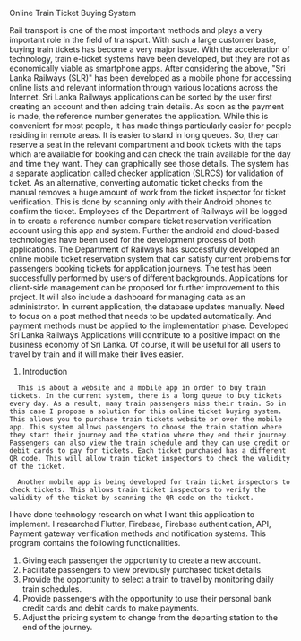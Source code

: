   Online Train Ticket Buying System
                                                         
                                                                                                             
   Rail transport is one of the most important methods and plays a very important role in the field of transport. With such a large customer base, buying train tickets has become a very major issue. With the acceleration of technology, train e-ticket systems have been developed, but they are not as economically viable as smartphone apps. After considering the above, "Sri Lanka Railways (SLR)" has been developed as a mobile phone for accessing online lists and relevant information through various locations across the Internet. Sri Lanka Railways applications can be sorted by the user first creating an account and then adding train details. As soon as the payment is made, the reference number generates the application. While this is convenient for most people, it has made things particularly easier for people residing in remote areas. It is easier to stand in long queues. So, they can reserve a seat in the relevant compartment and book tickets with the taps which are available for booking and can check the train available for the day and time they want. They can graphically see those details. The system has a separate application called checker application (SLRCS) for validation of ticket. As an alternative, converting automatic ticket checks from the manual removes a huge amount of work from the ticket inspector for ticket verification. This is done by scanning only with their Android phones to confirm the ticket. Employees of the Department of Railways will be logged in to create a reference number compare ticket reservation verification account using this app and system. Further the android and cloud-based technologies have been used for the development process of both applications. The Department of Railways has successfully developed an online mobile ticket reservation system that can satisfy current problems for passengers booking tickets for application journeys. The test has been successfully performed by users of different backgrounds.  Applications for client-side management can be proposed for further improvement to this project. It will also include a dashboard for managing data as an administrator. In current application, the database updates manually. Need to focus on a post method that needs to be updated automatically. And payment methods must be applied to the implementation phase. Developed Sri Lanka Railways Applications will contribute to a positive impact on the business economy of Sri Lanka. Of course, it will be useful for all users to travel by train and it will make their lives easier.
   
   1.	Introduction

      This is about a website and a mobile app in order to buy train tickets. In the current system, there is a long queue to buy tickets every day. As a result, many train passengers miss their train. So in this case I propose a solution for this online ticket buying system. This allows you to purchase train tickets website or over the mobile app. This system allows passengers to choose the train station where they start their journey and the station where they end their journey. Passengers can also view the train schedule and they can use credit or debit cards to pay for tickets. Each ticket purchased has a different QR code. This will allow train ticket inspectors to check the validity of the ticket.

      Another mobile app is being developed for train ticket inspectors to check tickets. This allows train ticket inspectors to verify the validity of the ticket by scanning the QR code on the ticket.

I have done technology research on what I want this application to implement. I researched Flutter, Firebase, Firebase authentication, API, Payment gateway verification methods and notification systems. This program contains the following functionalities.

1.	Giving each passenger the opportunity to create a new account.
2.	Facilitate passengers to view previously purchased ticket details.
3.	Provide the opportunity to select a train to travel by monitoring daily train schedules.
4.	Provide passengers with the opportunity to use their personal bank credit cards and debit cards to make payments.
5.	Adjust the pricing system to change from the departing station to the end of the journey.

